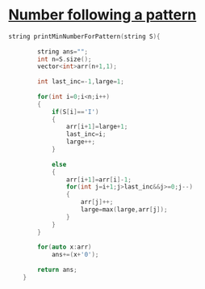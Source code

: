 <h1><a href="https://www.geeksforgeeks.org/problems/number-following-a-pattern3126/1">Number following a pattern</a></h1>

```cpp
string printMinNumberForPattern(string S){
        
        string ans="";
        int n=S.size();
        vector<int>arr(n+1,1);
        
        int last_inc=-1,large=1;
        
        for(int i=0;i<n;i++)
        {
            if(S[i]=='I')
            {
                arr[i+1]=large+1;
                last_inc=i;
                large++;
            }
            
            else
            {
                arr[i+1]=arr[i]-1;
                for(int j=i+1;j>last_inc&&j>=0;j--)
                {
                    arr[j]++;
                    large=max(large,arr[j]);
                }
            }
        }
        
        for(auto x:arr)
            ans+=(x+'0');
            
        return ans;
    }
```